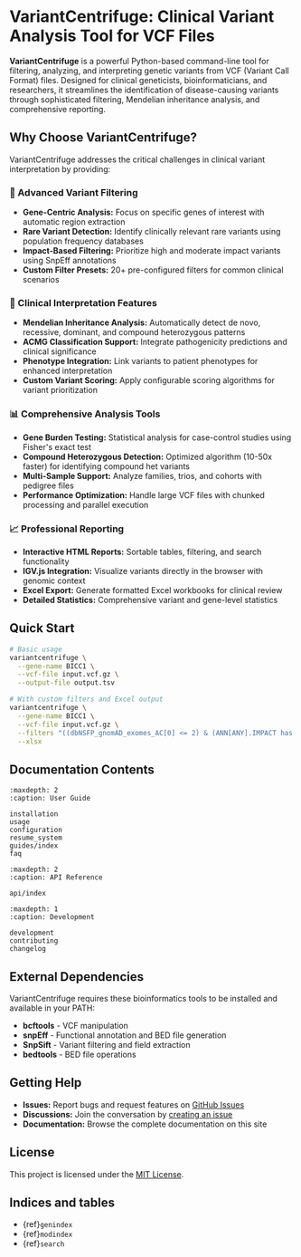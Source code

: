# VariantCentrifuge: Clinical Variant Analysis Tool for VCF Files

**VariantCentrifuge** is a powerful Python-based command-line tool for filtering, analyzing, and interpreting genetic variants from VCF (Variant Call Format) files. Designed for clinical geneticists, bioinformaticians, and researchers, it streamlines the identification of disease-causing variants through sophisticated filtering, Mendelian inheritance analysis, and comprehensive reporting.

## Why Choose VariantCentrifuge?

VariantCentrifuge addresses the critical challenges in clinical variant interpretation by providing:

### 🧬 Advanced Variant Filtering
- **Gene-Centric Analysis:** Focus on specific genes of interest with automatic region extraction
- **Rare Variant Detection:** Identify clinically relevant rare variants using population frequency databases
- **Impact-Based Filtering:** Prioritize high and moderate impact variants using SnpEff annotations
- **Custom Filter Presets:** 20+ pre-configured filters for common clinical scenarios

### 🔬 Clinical Interpretation Features
- **Mendelian Inheritance Analysis:** Automatically detect de novo, recessive, dominant, and compound heterozygous patterns
- **ACMG Classification Support:** Integrate pathogenicity predictions and clinical significance
- **Phenotype Integration:** Link variants to patient phenotypes for enhanced interpretation
- **Custom Variant Scoring:** Apply configurable scoring algorithms for variant prioritization

### 📊 Comprehensive Analysis Tools
- **Gene Burden Testing:** Statistical analysis for case-control studies using Fisher's exact test
- **Compound Heterozygous Detection:** Optimized algorithm (10-50x faster) for identifying compound het variants
- **Multi-Sample Support:** Analyze families, trios, and cohorts with pedigree files
- **Performance Optimization:** Handle large VCF files with chunked processing and parallel execution

### 📈 Professional Reporting
- **Interactive HTML Reports:** Sortable tables, filtering, and search functionality
- **IGV.js Integration:** Visualize variants directly in the browser with genomic context
- **Excel Export:** Generate formatted Excel workbooks for clinical review
- **Detailed Statistics:** Comprehensive variant and gene-level statistics

## Quick Start

```bash
# Basic usage
variantcentrifuge \
  --gene-name BICC1 \
  --vcf-file input.vcf.gz \
  --output-file output.tsv

# With custom filters and Excel output
variantcentrifuge \
  --gene-name BICC1 \
  --vcf-file input.vcf.gz \
  --filters "((dbNSFP_gnomAD_exomes_AC[0] <= 2) & (ANN[ANY].IMPACT has 'HIGH'))" \
  --xlsx
```

## Documentation Contents

```{toctree}
:maxdepth: 2
:caption: User Guide

installation
usage
configuration
resume_system
guides/index
faq
```

```{toctree}
:maxdepth: 2
:caption: API Reference

api/index
```

```{toctree}
:maxdepth: 1
:caption: Development

development
contributing
changelog
```

## External Dependencies

VariantCentrifuge requires these bioinformatics tools to be installed and available in your PATH:

- **bcftools** - VCF manipulation
- **snpEff** - Functional annotation and BED file generation  
- **SnpSift** - Variant filtering and field extraction
- **bedtools** - BED file operations

## Getting Help

- **Issues:** Report bugs and request features on [GitHub Issues](https://github.com/scholl-lab/variantcentrifuge/issues)
- **Discussions:** Join the conversation by [creating an issue](https://github.com/scholl-lab/variantcentrifuge/issues)
- **Documentation:** Browse the complete documentation on this site

## License

This project is licensed under the [MIT License](https://github.com/scholl-lab/variantcentrifuge/blob/main/LICENSE).

## Indices and tables

* {ref}`genindex`
* {ref}`modindex`
* {ref}`search`